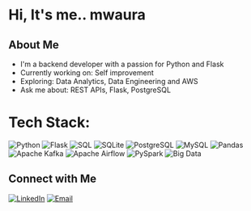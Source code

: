 #  Hi, It's me.. mwaura

## About Me
-  I'm a backend developer with a passion for Python and Flask
-  Currently working on: Self improvement
-  Exploring: Data Analytics, Data Engineering and AWS
-  Ask me about: REST APIs, Flask, PostgreSQL


# Tech Stack:

![Python](https://img.shields.io/badge/python-3670A0?style=for-the-badge&logo=python&logoColor=ffdd54) 
![Flask](https://img.shields.io/badge/flask-%23000.svg?style=for-the-badge&logo=flask&logoColor=white) 
![SQL](https://img.shields.io/badge/sql-%23025E8C.svg?style=for-the-badge&logo=database&logoColor=white)
![SQLite](https://img.shields.io/badge/sqlite-%2307405e.svg?style=for-the-badge&logo=sqlite&logoColor=white) 
![PostgreSQL](https://img.shields.io/badge/postgresql-316192?style=for-the-badge&logo=postgresql&logoColor=white)
![MySQL](https://img.shields.io/badge/mysql-4479A1.svg?style=for-the-badge&logo=mysql&logoColor=white)
![Pandas](https://img.shields.io/badge/pandas-150458?style=for-the-badge&logo=pandas&logoColor=white)
![Apache Kafka](https://img.shields.io/badge/kafka-231F20?style=for-the-badge&logo=apache-kafka&logoColor=white) 
![Apache Airflow](https://img.shields.io/badge/airflow-017CEE?style=for-the-badge&logo=apache-airflow&logoColor=white) 
![PySpark](https://img.shields.io/badge/pyspark-E25A1C?style=for-the-badge&logo=apachespark&logoColor=white) 
![Big Data](https://img.shields.io/badge/big%20data-FF6F00?style=for-the-badge&logo=databricks&logoColor=white)



## Connect with Me

[![LinkedIn](https://img.shields.io/badge/LinkedIn-0A66C2?style=for-the-badge&logo=linkedin&logoColor=white)](https://www.linkedin.com/in/mwaura-mwangi-57805382/) 
[![Email](https://img.shields.io/badge/Gmail-D14836?style=for-the-badge&logo=gmail&logoColor=white)](mailto:dev.mwauramwangi@gmail.com)
